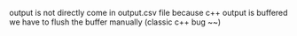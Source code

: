 output is not directly come in output.csv file because c++ output is buffered 
we have to flush the buffer manually (classic c++ bug ~~)
